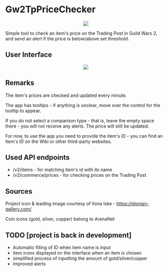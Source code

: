 # Gw2TpPriceChecker

<p align="center">
  <img src="https://2.bp.blogspot.com/-Sup3fJ8XOwo/XYeIaosTIzI/AAAAAAABbAI/5WFwvlFP1q0osmR_QWs9vQ-eZhxodZ98QCLcBGAsYHQ/s200/Karma-Icon.jpg">
</p>

Simple tool to check an item's price on the Trading Post in Guild Wars 2, and send an alert if the price is below/above set threshold.

## User Interface

<p align="center">
  <img src="https://i.imgur.com/ZVj4e8U.png">
</p>

## Remarks
The item's prices are checked and updated every minute.

The app has tooltips - if anything is unclear, move over the control for the tooltip to appear.

If you do not select a comparison type - that is, leave the empty space there - you will not receive any alerts. The price will still be updated.

For now, to use the app you need to provide the item's ID - you can find an item's ID on the Wiki or other third-party websites.

## Used API endpoints
- /v2/items - for matching item's id with its name
- /v2/commerce/prices - for checking prices on the Trading Post

## Sources
Project icon & leading image courtesy of Ilona Iske - https://elonian-gallery.com/

Coin icons (gold, silver, copper) belong to ArenaNet

## TODO [project is back in development]
- Automatic filling of ID when item name is input
- item icons displayed on the interface when an item is chosen
- simplified process of inputting the amount of gold/silver/copper
- improved alerts
